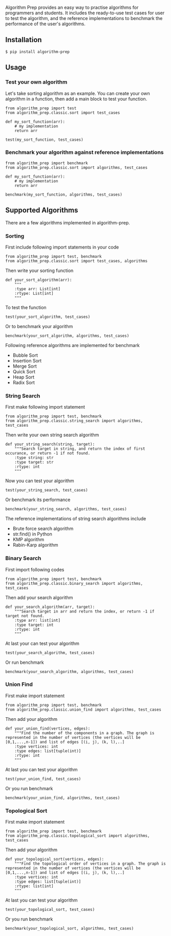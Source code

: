 Algorithm Prep provides an easy way to practise algorithms for programmers and students. It includes the ready-to-use test cases for user to test the algorithm, and the reference implementations to benchmark the performance of the user's algorithms.

## Installation

```
$ pip install algorithm-prep
```

## Usage

### Test your own algorithm

Let's take sorting algorithm as an example. You can create your own algorithm in a function, then add a main block to test your function.

```
from algorithm_prep import test
from algorithm_prep.classic.sort import test_cases

def my_sort_function(arr):
    # my implementation
    return arr

test(my_sort_function, test_cases)
```

### Benchmark your algorithm against reference implementations

```
from algorithm_prep import benchmark
from algorithm_prep.classic.sort import algorithms, test_cases

def my_sort_function(arr):
    # my implementation
    return arr

benchmark(my_sort_function, algorithms, test_cases)
```

## Supported Algorithms

There are a few algorithms implemented in algorithm-prep.

### Sorting

First include following import statements in your code

```
from algorithm_prep import test, benchmark
from algorithm_prep.classic.sort import test_cases, algorithms
```

Then write your sorting function

```
def your_sort_algorithm(arr):
	"""
    :type arr: List[int]
    :rtype: List[int]
    """
```

To test the function

```
test(your_sort_algorithm, test_cases)
```

Or to benchmark your algorithm

```
benchmark(your_sort_algorithm, algorithms, test_cases)
```

Following reference algorithms are implemented for benchmark

- Bubble Sort
- Insertion Sort
- Merge Sort
- Quick Sort
- Heap Sort
- Radix Sort

### String Search

First make following import statement

```
from algorithm_prep import test, benchmark
from algorithm_prep.classic.string_search import algorithms, test_cases
```

Then write your own string search algorithm

```
def your_string_search(string, target):
	"""Search target in string, and return the index of first occurance, or return -1 if not found.
	:type string: str
	:type target: str
	:rtype: int
	"""
```

Now you can test your algorithm

```
test(your_string_search, test_cases)
```

Or benchmark its performance

```
benchmark(your_string_search, algorithms, test_cases)
```

The reference implementations of string search algorithms include

- Brute force search algorithm
- str.find() in Python
- KMP algorithm
- Rabin-Karp algorithm

### Binary Search

First import following codes

```
from algorithm_prep import test, benchmark
from algorithm_prep.classic.binary_search import algorithms, test_cases
```

Then add your search algorithm

```
def your_search_algorithm(arr, target):
	"""Search target in arr and return the index, or return -1 if target not found.
	:type arr: list[int]
	:type target: int
	:rtype: int
	"""
```

At last your can test your algorithm

```
test(your_search_algorithm, test_cases)
```

Or run benchmark

```
benchmark(your_search_algorithm, algorithms, test_cases)
```

### Union Find

First make import statement

```
from algorithm_prep import test, benchmark
from algorithm_prep.classic.union_find import algorithms, test_cases
```

Then add your algorithm

```
def your_union_find(vertices, edges):
	"""Find the number of the components in a graph. The graph is represented in the number of vertices (the vertices will be [0,1,...,n-1]) and list of edges [(i, j), (k, l),..]
	:type vertices: int
	:type edges: list[tuple(int)]
	:rtype: int
	"""
```

At last you can test your algorithm

```
test(your_union_find, test_cases)
```

Or you run benchmark

```
benchmark(your_union_find, algorithms, test_cases)
```

### Topological Sort

First make import statement

```
from algorithm_prep import test, benchmark
from algorithm_prep.classic.topological_sort import algorithms, test_cases
```

Then add your algorithm

```
def your_topological_sort(vertices, edges):
	"""Find the topological order of vertices in a graph. The graph is represented in the number of vertices (the vertices will be [0,1,...,n-1]) and list of edges [(i, j), (k, l),..]
	:type vertices: int
	:type edges: list[tuple(int)]
	:rtype: list[int]
	"""
```

At last you can test your algorithm

```
test(your_topological_sort, test_cases)
```

Or you run benchmark

```
benchmark(your_topological_sort, algorithms, test_cases)
```
